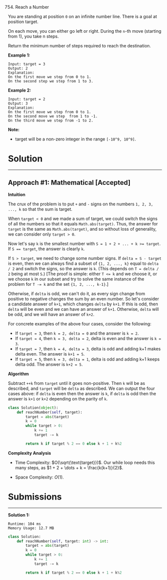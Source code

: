 754. Reach a Number

You are standing at position `0` on an infinite number line. There is a goal at position target.

On each move, you can either go left or right. During the `n`-th move (starting from 1), you take n steps.

Return the minimum number of steps required to reach the destination.

**Example 1:**
```
Input: target = 3
Output: 2
Explanation:
On the first move we step from 0 to 1.
On the second step we step from 1 to 3.
```

**Example 2:**
```
Input: target = 2
Output: 3
Explanation:
On the first move we step from 0 to 1.
On the second move we step  from 1 to -1.
On the third move we step from -1 to 2.
```

**Note:**

* target will be a non-zero integer in the range `[-10^9, 10^9]`.

# Solution
---
## Approach #1: Mathematical [Accepted]
**Intuition**

The crux of the problem is to put `+` and `-` signs on the numbers `1, 2, 3, ..., k` so that the sum is target.

When `target < 0` and we made a sum of target, we could switch the signs of all the numbers so that it equals `Math.abs(target)`. Thus, the answer for `target` is the same as `Math.abs(target)`, and so without loss of generality, we can consider only `target > 0`.

Now let's say `k` is the smallest number with `S = 1 + 2 + ... + k >= target`. If `S == target`, the answer is clearly `k`.

If `S > target`, we need to change some number signs. If `delta = S - target` is even, then we can always find a subset of `{1, 2, ..., k}` equal to `delta / 2` and switch the signs, so the answer is `k`. (This depends on `T = delta / 2` being at most `S`.) [The proof is simple: either `T <= k` and we choose it, or we choose `k` in our subset and try to solve the same instance of the problem for `T -= k` and the set `{1, 2, ..., k-1}`.]

Otherwise, if `delta` is odd, we can't do it, as every sign change from positive to negative changes the sum by an even number. So let's consider a candidate answer of `k+1`, which changes `delta` by `k+1`. If this is odd, then `delta` will be even and we can have an answer of `k+1`. Otherwise, `delta` will be odd, and we will have an answer of `k+2`.

For concrete examples of the above four cases, consider the following:

* If `target = 3`, then `k = 2, delta = 0` and the answer is `k = 2`.
* If `target = 4`, then `k = 3, delta = 2`, delta is even and the answer is `k = 3`.
* If `target = 7`, then `k = 4, delta = 3`, delta is odd and adding k+1 makes delta even. The answer is `k+1 = 5`.
* If `target = 5`, then `k = 3, delta = 1`, delta is odd and adding k+1 keeps delta odd. The answer is `k+2 = 5`.

**Algorithm**

Subtract `++k` from `target` until it goes non-positive. Then `k` will be as described, and `target` will be `delta` as described. We can output the four cases above: if `delta` is even then the answer is `k`, if `delta` is odd then the answer is `k+1` or `k+2` depending on the parity of `k`.

```python
class Solution(object):
    def reachNumber(self, target):
        target = abs(target)
        k = 0
        while target > 0:
            k += 1
            target -= k

        return k if target % 2 == 0 else k + 1 + k%2
```

**Complexity Analysis**

* Time Complexity: $O(\sqrt{\text{target}})$. Our while loop needs this many steps, as $1 + 2 + \dots + k = \frac{k(k+1)}{2}$.

* Space Complexity: $O(1)$.

# Submissions
---
**Solution 1:**
```
Runtime: 104 ms
Memory Usage: 12.7 MB
```
```python
class Solution:
    def reachNumber(self, target: int) -> int:
        target = abs(target)
        k = 0
        while target > 0:
            k += 1
            target -= k

        return k if target % 2 == 0 else k + 1 + k%2
```